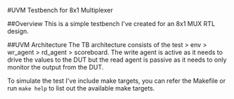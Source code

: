 #UVM Testbench for 8x1 Multiplexer

##Overview
This is a simple testbench I've created for an 8x1 MUX RTL design.

##UVM Architecture
The TB architecture consists of the test > env > wr_agent > rd_agent > scoreboard.
The write agent is active as it needs to drive the values to the DUT but the read agent is passive as it needs to only monitor the output from the DUT.

To simulate the test I've include make targets, you can refer the Makefile or run `make help` to list out the available make targets.

